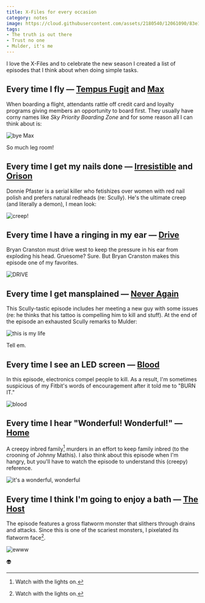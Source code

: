 ```yaml
---
title: X-Files for every occasion
category: notes
image: https://cloud.githubusercontent.com/assets/2180540/12061090/83e195aa-af4b-11e5-9e21-d8db1f363f69.jpg
tags:
- The truth is out there
- Trust no one
- Mulder, it's me
---
```


I love the X-Files and to celebrate the new season I created a list of episodes that I think about when doing simple tasks.

## Every time I fly &mdash; [Tempus Fugit](https://en.wikipedia.org/wiki/Tempus_Fugit_(The_X-Files)) and [Max](https://en.wikipedia.org/wiki/Max_(The_X-Files))

When boarding a flight, attendants rattle off credit card and loyalty programs giving members an opportunity to board first. They usually have corny names like *Sky Priority Boarding Zone* and for some reason all I can think about is:

<div class="photos"><img src="https://cloud.githubusercontent.com/assets/2180540/12071629/24d68f5a-b083-11e5-9004-c0ed1231be06.png" alt="bye Max"></div>

So much leg room!

## Every time I get my nails done &mdash; [Irresistible](https://en.wikipedia.org/wiki/Irresistible_(The_X-Files)) and [Orison](https://en.wikipedia.org/wiki/Orison_(The_X-Files)) 

Donnie Pfaster is a serial killer who fetishizes over women with red nail polish and prefers natural redheads (re: Scully). He's the ultimate creep (and literally a demon), I mean look:

<div class="photos"><img src="https://cloud.githubusercontent.com/assets/2180540/12071627/24cb4c6c-b083-11e5-823f-187dfde2a815.png" alt="creep!"></div>

## Every time I have a ringing in my ear &mdash; [Drive](https://en.wikipedia.org/wiki/Drive_(The_X-Files))

Bryan Cranston must drive west to keep the pressure in his ear from exploding his head. Gruesome? Sure. But Bryan Cranston makes this episode one of my favorites.

<div class="photos"><img src="https://cloud.githubusercontent.com/assets/2180540/12071626/24cad19c-b083-11e5-9164-a3c4405dce67.png" alt="DRIVE"></div>

## Every time I get mansplained &mdash; [Never Again](https://en.wikipedia.org/wiki/Never_Again_(The_X-Files))

This Scully-tastic episode includes her meeting a new guy with some issues (re: he thinks that his tattoo is compelling him to kill and stuff). At the end of the episode an exhausted Scully remarks to Mulder:

<div class="photos"><img src="https://cloud.githubusercontent.com/assets/2180540/12071628/24d42f94-b083-11e5-9ccd-e503587be799.gif" alt="this is my life"></div>

Tell em.

## Every time I see an LED screen &mdash; [Blood](https://en.wikipedia.org/wiki/Blood_(The_X-Files))

In this episode, electronics compel people to kill. As a result, I'm sometimes suspicious of my Fitbit's words of encouragement after it told me to "BURN IT."

<div class="photos"><img src="https://cloud.githubusercontent.com/assets/2180540/12071625/24ca1fb8-b083-11e5-96b4-7fe2cf0aae15.png" alt="blood"></div>

## Every time I hear "Wonderful! Wonderful!" &mdash; [Home](https://en.wikipedia.org/wiki/Home_(The_X-Files))

A creepy inbred family[^1] murders in an effort to keep family inbred (to the crooning of Johnny Mathis). I also think about this episode when I'm hangry, but you'll have to watch the episode to understand this (creepy) reference.

<div class="photos"><img src="https://cloud.githubusercontent.com/assets/2180540/12071630/24d683b6-b083-11e5-8de9-c9a37504255a.png" alt="it's a wonderful, wonderful"></div>

## Every time I think I'm going to enjoy a bath &mdash; [The Host](https://en.wikipedia.org/wiki/The_Host_(The_X-Files))

The episode features a gross flatworm monster that slithers through drains and attacks. Since this is one of the scariest monsters, I pixelated its flatworm face[^1].

<div class="photos"><img src="https://cloud.githubusercontent.com/assets/2180540/12071624/24c9ad6c-b083-11e5-9d49-c08461624a18.png" alt="ewww"></div>

:alien:

[^1]: Watch with the lights on.